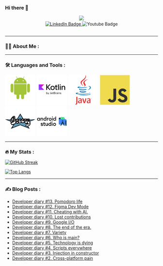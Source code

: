 ### Hi there 👋

<div id="header" align="center">
  <img src="https://media.giphy.com/media/M9gbBd9nbDrOTu1Mqx/giphy.gif" width="100"/>
</div>

<div id="badges" align="center">
  <a href="https://www.linkedin.com/in/yauheni-slizh-5b7a7236/">
    <img src="https://img.shields.io/badge/LinkedIn-blue?style=for-the-badge&logo=linkedin&logoColor=white" alt="LinkedIn Badge"/>
  </a>
  <a>
    <img src="https://img.shields.io/github/stars/kiolk?style=social" alt="Youtube Badge"/>
   </a>
</div>

<div align="center">
  <img src="https://komarev.com/ghpvc/?username=kiolk&style=flat-square&color=blue" alt=""/>
</div>

---

### :woman_technologist: About Me :

---

### :hammer_and_wrench: Languages and Tools :
<div>
  <img src="https://raw.githubusercontent.com/devicons/devicon/master/icons/android/android-original-wordmark.svg" title="Android" alt="Android" height="100" width="100"/>
  <img src="https://github.com/devicons/devicon/blob/master/icons/kotlin/kotlin-original-wordmark.svg" title="Kotlin" alt="Kotli" height="100" width="100"/>
  <img src="https://github.com/devicons/devicon/blob/master/icons/java/java-original-wordmark.svg" title="Java" alt="Java" height="100" width="100"/>
  <img src="https://github.com/devicons/devicon/blob/master/icons/javascript/javascript-original.svg" title="Js" alt="Js" height="100" width="100"/>
  <img src="https://github.com/devicons/devicon/blob/master/icons/groovy/groovy-original.svg" title="Groovy" alt="Groovy" height="100" width="100"/>
  <img src="https://github.com/devicons/devicon/blob/master/icons/androidstudio/androidstudio-original-wordmark.svg" title="AndroidStudio" alt="AndroidStudiohttps://github.com/devicons/devicon/blob/master/icons/androidstudio/androidstudio-original-wordmark.svg" height="100" width="100"/>
</div>

<!--
**Kiolk/Kiolk** is a ✨ _special_ ✨ repository because its `README.md` (this file) appears on your GitHub profile.

Here are some ideas to get you started:

- 🔭 I’m currently working on ...
- 🌱 I’m currently learning ...
- 👯 I’m looking to collaborate on ...
- 🤔 I’m looking for help with ...
- 💬 Ask me about ...
- 📫 How to reach me: ...
- 😄 Pronouns: ...
- ⚡ Fun fact: ...
-->
---

### :fire: My Stats :
[![GitHub Streak](http://github-readme-streak-stats.herokuapp.com?user=Kiolk&theme=dark&background=000000)](https://git.io/streak-stats)

[![Top Langs](https://github-readme-stats.vercel.app/api/top-langs/?username=Kiolk)](https://github.com/anuraghazra/github-readme-stats)

---

### :writing_hand: Blog Posts :
<!-- BLOG-POST-LIST:START -->
- [Developer diary #13. Pomodoro life](https://dev.to/kiolk/developer-diary-13-pomodoro-life-38hc)
- [Developer diary #12. Figma Dev Mode](https://dev.to/kiolk/developer-diary-12-figma-dev-mode-50a7)
- [Developer diary #11. Cheating with AI.](https://dev.to/kiolk/developer-diary-11-cheating-with-ai-2k0l)
- [Developer diary #10. Lost contributions](https://dev.to/kiolk/developer-diary-10-lost-contributions-1095)
- [Developer diary #9. Google I/O](https://dev.to/kiolk/developer-diary-9-google-io-2om7)
- [Developer diary #8. The end of the era.](https://dev.to/kiolk/developer-diary-8-the-end-of-the-era-31dc)
- [Developer diary #7. Variety](https://dev.to/kiolk/developer-diary-7-cicd-282p)
- [Developer diary #6. Who is main?](https://dev.to/kiolk/developer-diary-6-who-is-main-1fd9)
- [Developer diary #5. Technology is dying](https://dev.to/kiolk/developer-diary-5-technology-is-dying-23)
- [Developer diary #4. Scripts everywhere](https://dev.to/kiolk/developer-diary-4-scripts-everywhere-497p)
- [Developer diary #3. Injection in constructor](https://dev.to/kiolk/developer-diary-3-injection-in-constructor-16ph)
- [Developer diary #2. Cross-platform pain](https://dev.to/kiolk/developer-diary-2-cross-platform-pain-49p6)
<!-- BLOG-POST-LIST:END -->

